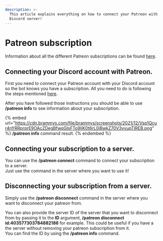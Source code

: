 ```yaml
---
description: >-
  This article explains everything on how to connect your Patreon with your
  Discord server!
---
```


# Patreon subscription

Information about all the different Patreon subscriptions can be found [here](https://www.patreon.com/BrammyS).

## Connecting your Discord account with Patreon.

First you need to connect your Patreon account with your Discord account so the bot knows you have a subscription. All you need to do is following the steps mentioned [here](https://support.patreon.com/hc/en-us/articles/212052266-How-do-I-get-my-Discord-Rewards-).

After you have followed those instructions you should be able to use **/patreon info** to see information about your subscription.

{% embed url="https://cdn.brammys.com/file/brammys/screenshots/2021/12/Vsp1Qcur4nYRRprprE9OAcZDegBfwqGIsFTo9ljK0t6rL0iBwkZ70V3yvupTIREB.png" %}
**/patreon info** command result.
{% endembed %}

## Connecting your subscription to a server.

You can use the **/patreon connect** command to connect your subscription to a server.\
Just use the command in the server where you want to use it!

## Disconnecting your subscription from a server.

Simply use the **/patreon disconnect** command in the server where you want to disconnect your patreon from.

You can also provide the server ID of the server that you want to disconnect from by passing it to the **ID** argument, **/patreon disconnect id:403577303784882186** for example. This could be useful if you have a the server without removing your patreon subscription from it.\
You can find the ID by using the **/patreon info** command.
